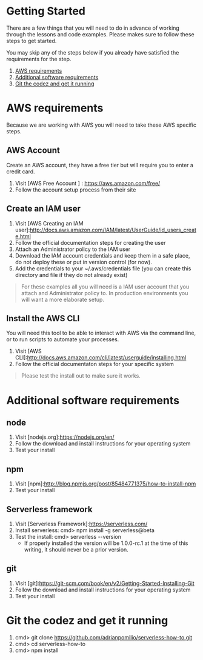 # Getting Started
There are a few things that you will need to do in advance of working through the lessons and code examples.  Please makes sure to follow these steps to get started.

You may skip any of the steps below if you already have satisfied the requirements for the step.

1. [AWS requirements](#AWS-requirements)
2. [Additional software requirements](#Additional-software-requirements)
3. [Git the codez and get it running](#Git-the-codez-and-get-it-running)

# AWS requirements
Because we are working with AWS you will need to take these AWS specific steps.


## AWS Account
Create an AWS account, they have a free tier but will require you to enter a credit card.  

1. Visit [AWS Free Account ] : https://aws.amazon.com/free/
2. Follow the account setup process from their site

## Create an IAM user

1. Visit [AWS Creating an IAM user]:http://docs.aws.amazon.com/IAM/latest/UserGuide/id_users_create.html
2. Follow the official documentation steps for creating the user
3. Attach an Administrator policy to the IAM user
4. Download the IAM account credentials and keep them in a safe place, do not deploy these or put in version control (for now).
5. Add the credentials to your ~/.aws/credentials file  (you can create this directory and file if they do not already exist)

>For these examples all you will need is a IAM user account that you attach and Administrator policy to.  In production environments you will want a more elaborate setup.

## Install the AWS CLI
You will need this tool to be able to interact with AWS via the command line, or to run scripts to automate your processes.

1. Visit [AWS CLI]:http://docs.aws.amazon.com/cli/latest/userguide/installing.html
2. Follow the official documentaton steps for your specific system

>Please test the install out to make sure it works.

# Additional software requirements

## node
1. Visit [nodejs.org]:https://nodejs.org/en/
2. Follow the download and install instructions for your operating system
3. Test your install

## npm

1. Visit [npm]:http://blog.npmjs.org/post/85484771375/how-to-install-npm
2. Test your install

## Serverless framework

1. Visit [Serverless Framework]:https://serverless.com/
2. Install serverless:  cmd> npm install -g serverless@beta
3. Test the install: cmd> serverless --version
    * If properly installed the version will be 1.0.0-rc.1 at the time of this writing, it should never be a prior version.

## git

1. Visit [git]:https://git-scm.com/book/en/v2/Getting-Started-Installing-Git
2. Follow the download and install instructions for your operating system
3. Test your install

# Git the codez and get it running

1. cmd> git clone https://github.com/adrianpomilio/serverless-how-to.git
2. cmd> cd serverless-how-to
3. cmd> npm install

